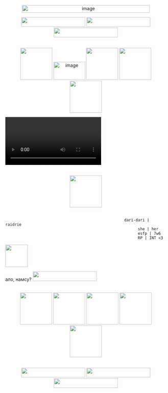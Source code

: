 <p align="center">
  <img width="400" height="24" alt="image" src="https://github.com/user-attachments/assets/77b20374-9f40-400d-8353-db0c258f1047" />
</p>

<p align="center">
  <img width="200" height="30" src="https://64.media.tumblr.com/c29bb1c3930dd53b0a3ec3aba2b73b90/82f212b18355ee51-f1/s250x400/55289f9741bf6fa29db547f381ab1bebc7842af8.gifv">
  <img width="200" height="30" src="https://64.media.tumblr.com/fbea0b4b1dbdcd0aec59e81e4f15390b/fbb22f3b6a82beb6-88/s250x400/3697b32c5ec4512a50a65cee44d7cdbe87572dae.gifv">
  <img width="200" height="30" src="https://64.media.tumblr.com/21ec3d9cba29e7ee7ec134331c25bde4/df1e2cfa91e2b56e-f1/s250x400/29ec97fcf662d10c07628c9580b8c1b785866d45.gifv">
</p>

<p align="center">
  <img width="600" height="5" src="https://64.media.tumblr.com/f21833784aff3910bac3f93cbe3d17c5/e3a34199dbfc1ee7-10/s400x600/26fe21954966c3dcb7aea35cd5b740124d2a3aec.gifv">
</p>

<p align="center">
 <img style="height:100;" src="https://64.media.tumblr.com/3949c060cb7f89415ee4ec3f49bc708c/ec8c8ceac26bcb17-36/s100x200/3603cf57f391e1bd741678e77948737c98efe6c8.pnj">
  <img width="99" height="56" alt="image" src="https://github.com/user-attachments/assets/f875a6d3-6777-41f9-b61e-e9258240b482">
  <img style="height:100;" src="https://64.media.tumblr.com/7add03afa37cf906aaf7125be68daa87/ec8c8ceac26bcb17-a2/s100x200/e317d73b82fedb5a079ef5c9268881b7cdd1d1c2.gifv">
  <img style="height:100;" src="https://64.media.tumblr.com/b5187d50cf3846ce0debd89be209eb84/ec8c8ceac26bcb17-4e/s100x200/cc9239c13f62973461d812fd966cc3a3e7434e9e.pnj">
  <img style="height:100;" src="https://64.media.tumblr.com/636ac26474a2647eb5b1eacffa50d10e/ec8c8ceac26bcb17-67/s100x200/cd3f51656f784d41a61416a80f57c53e064ece68.pnj">
</p>

<video controls="" autoplay="" name="media">
    <source src="https://github.com/user-attachments/assets/7e092340-0f46-49c7-95ea-eedcb668c724" type="audio/mp4">
</video>

<p align="center">
  <img width="600" height="5" src="https://64.media.tumblr.com/f21833784aff3910bac3f93cbe3d17c5/e3a34199dbfc1ee7-10/s400x600/26fe21954966c3dcb7aea35cd5b740124d2a3aec.gifv">
</p>
<p align="center">
  <img style="height:100;" src="https://i.pinimg.com/originals/cb/7a/bb/cb7abb6dacf3b11901785f956c1de690.gif">
</p>
<p align="center">
  <img width="600" height="5" src="https://64.media.tumblr.com/f21833784aff3910bac3f93cbe3d17c5/e3a34199dbfc1ee7-10/s400x600/26fe21954966c3dcb7aea35cd5b740124d2a3aec.gifv">
</p>

~~~
                                                    dari-dari | raidrie
                                                          she | her
                                                          esfp | 7w6
                                                          RP | INT <3
~~~

<a href="[https://www.youtube.com/watch?v=viPoPVzEIkY](https://github.com/erefiel)">
<img width="70" height="70" src="https://github.com/user-attachments/assets/ae66314e-25c7-4451-87ee-a5b7d11171c8">
</a>

ало, намсу? <img width="200" height="30" src="https://64.media.tumblr.com/6ddbd51f6af6286242c25077a5263b37/a96c2890f9f9b852-e4/s250x400/99a0e91b55e1256319803e0685d3c0d6517f5505.gifv">

<p align="center">
  <img width="600" height="5" src="https://64.media.tumblr.com/f21833784aff3910bac3f93cbe3d17c5/e3a34199dbfc1ee7-10/s400x600/26fe21954966c3dcb7aea35cd5b740124d2a3aec.gifv">
</p>

<p align="center">
<img style="height:100;" src="https://64.media.tumblr.com/b14d4b5b5c287a44d763e9182e60eb9d/df1e2cfa91e2b56e-d1/s100x200/61035efafc097c57081c698bcb3d535528f1df04.gifv">
  <img style="height:100;" src="https://64.media.tumblr.com/2c84ffede2d25e5ad5c267eb65ab4957/6c9c6db1d57a1d89-17/s100x200/925b010ab1cc101facdb802cd1371c500b982053.pnj">
  <img style="height:100;" src="https://64.media.tumblr.com/05fd858eaf348e97920bf2c58bbac1cf/7d117e94250b6c19-e1/s100x200/8f555a06e4b20e0cfa06a19090fd925f65bf3074.gifv">
  <img style="height:100;" src="https://64.media.tumblr.com/e18d7c2ab93e5f308bd8ce823f4b7a45/8365f9b2142be285-36/s100x200/a876fd358de177f14e734e35ba37f6baa9c47680.pnj">
  <img style="height:100;" src="https://64.media.tumblr.com/c072339eee71a6df5ae135a4c91dccbb/7d117e94250b6c19-c2/s100x200/56fe0d6aaf7c6de6c675187e86c4f01d262bbd23.gifv">
</p>

<p align="center">
  <img width="600" height="5" src="https://64.media.tumblr.com/f21833784aff3910bac3f93cbe3d17c5/e3a34199dbfc1ee7-10/s400x600/26fe21954966c3dcb7aea35cd5b740124d2a3aec.gifv">
</p>

<p align="center">
  <img width="200" height="30" src="https://64.media.tumblr.com/2ab4d64a512902979bd5b3b30d6f83ae/fbb22f3b6a82beb6-34/s250x400/861dfe68d1b77e565b7478084a0c3497fcd7ab13.gifv">
  <img width="200" height="30" src="https://64.media.tumblr.com/97ba9b75428f6b8a750dc41262a7b4d6/8365f9b2142be285-21/s250x400/17412ec53c311924d6037c6dd5f4d9beedb8d4ab.gifv">
  <img width="200" height="30" src="https://64.media.tumblr.com/519f5e248d659ec59ce84c611ac5a226/82f212b18355ee51-b8/s250x400/069289f42923040299e9b1899133fda0e44c40e2.gifv">
</p>


